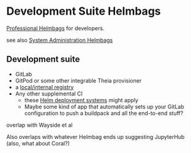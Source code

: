 # Development Suite Helmbags

[Professional Helmbags](ae0f6969-d62b-495f-bdd5-028b2205a255.md) for developers.

see also [System Administration Helmbags](1f46ee2a-7553-46fc-9279-b5cd3390b956.md)

## Development suite

- GitLab
- GitPod or some other integrable Theia provisioner
- a [local/internal registry](https://rancher.com/docs/k3s/latest/en/installation/private-registry/)
- Any other supplemental CI
  - these [Helm deployment systems](https://kubedex.com/helm-deployments/) might apply
  - Maybe some kind of app that automatically sets up your GitLab configuration to push a buildpack and all the end-to-end stuff?

overlap with Wayside et al

Also overlaps with whatever Helmbag ends up suggesting JupyterHub (also, what about Coral?)
